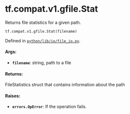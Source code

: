 <div itemscope itemtype="http://developers.google.com/ReferenceObject">
<meta itemprop="name" content="tf.compat.v1.gfile.Stat" />
<meta itemprop="path" content="Stable" />
</div>

# tf.compat.v1.gfile.Stat

Returns file statistics for a given path.

``` python
tf.compat.v1.gfile.Stat(filename)
```



Defined in [`python/lib/io/file_io.py`](/code/stable/tensorflow/python/lib/io/file_io.py).

<!-- Placeholder for "Used in" -->


#### Args:


* <b>`filename`</b>: string, path to a file


#### Returns:

FileStatistics struct that contains information about the path



#### Raises:


* <b>`errors.OpError`</b>: If the operation fails.